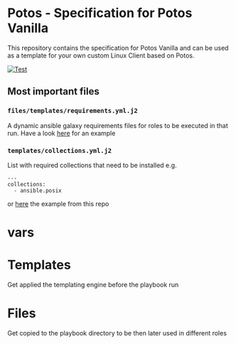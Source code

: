 # Potos - Specification for Potos Vanilla

This repository contains the specification for Potos Vanilla and can be used as a template for your own custom Linux Client based on Potos.

[![Test](https://github.com/projectpotos/ansible-specs-potos/actions/workflows/test.yml/badge.svg)](https://github.com/projectpotos/ansible-specs-potos/actions/workflows/test.yml)

## Most important files

### `files/templates/requirements.yml.j2`
A dynamic ansible galaxy requirements files for roles to be executed in that run. Have a look [here](https://github.com/potosproject/ansible-specs-potos/tree/main/files/templates/requirements.yml.j2) for an example

### `templates/collections.yml.j2`
List with required collections that need to be installed e.g.
```
---
collections:
  - ansible.posix 
```
or [here](https://github.com/potosproject/ansible-specs-potos/tree/main/templates/requirements.yml.j2) the example from this repo

## 

# vars

# Templates

Get applied the templating engine before the playbook run

# Files

Get copied to the playbook directory to be then later used in different roles
